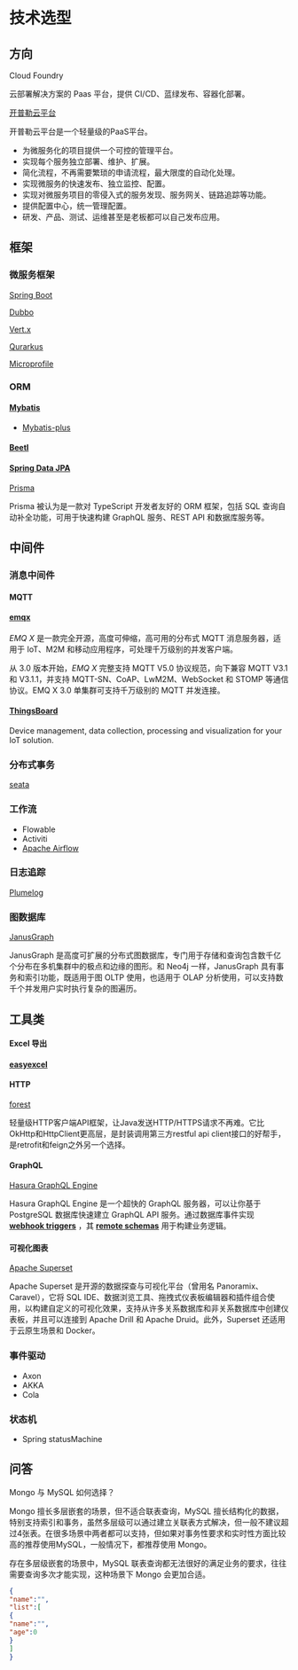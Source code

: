 # 技术选型

## 方向

Cloud Foundry

云部署解决方案的 Paas 平台，提供 CI/CD、蓝绿发布、容器化部署。

[开普勒云平台](https://github.com/kplcloud/kplcloud)

开普勒云平台是一个轻量级的PaaS平台。

- 为微服务化的项目提供一个可控的管理平台。
- 实现每个服务独立部署、维护、扩展。
- 简化流程，不再需要繁琐的申请流程，最大限度的自动化处理。
- 实现微服务的快速发布、独立监控、配置。
- 实现对微服务项目的零侵入式的服务发现、服务网关、链路追踪等功能。
- 提供配置中心，统一管理配置。
- 研发、产品、测试、运维甚至是老板都可以自己发布应用。

## 框架

### 微服务框架

[Spring Boot](https://spring.io/projects/spring-boot)

[Dubbo](https://dubbo.apache.org/zh/)

[Vert.x](https://vertx.io/)

[Qurarkus](https://quarkus.io/)

[Microprofile](https://microprofile.io/)



### ORM

#### [Mybatis](https://mybatis.org/mybatis-3/zh/index.html)

- [Mybatis-plus](https://baomidou.com/)

#### [Beetl](http://ibeetl.com/)

#### [Spring Data JPA](https://spring.io/projects/spring-data-jpa)

[Prisma](https://www.prisma.io/)

Prisma 被认为是一款对 TypeScript 开发者友好的 ORM 框架，包括 SQL 查询自动补全功能，可用于快速构建 GraphQL 服务、REST API 和数据库服务等。

## 中间件

### 消息中间件

#### MQTT

#### **[emqx](https://github.com/emqx/emqx)**

*EMQ X* 是一款完全开源，高度可伸缩，高可用的分布式 MQTT 消息服务器，适用于 IoT、M2M 和移动应用程序，可处理千万级别的并发客户端。

从 3.0 版本开始，*EMQ X* 完整支持 MQTT V5.0 协议规范，向下兼容 MQTT V3.1 和 V3.1.1，并支持 MQTT-SN、CoAP、LwM2M、WebSocket 和 STOMP 等通信协议。EMQ X 3.0 单集群可支持千万级别的 MQTT 并发连接。

#### [ThingsBoard](https://thingsboard.io/)

Device management, data collection, processing and visualization for your IoT solution.

### 分布式事务

[seata](https://github.com/seata/seata)

### 工作流

- Flowable
- Activiti
- [Apache Airflow](https://github.com/apache/airflow)

### 日志追踪

[Plumelog](https://gitee.com/frankchenlong/plumelog)

### 图数据库

[JanusGraph](https://janusgraph.org/)

JanusGraph 是高度可扩展的分布式图数据库，专门用于存储和查询包含数千亿个分布在多机集群中的极点和边缘的图形。和 Neo4j 一样，JanusGraph 具有事务和索引功能，既适用于图 OLTP 使用，也适用于 OLAP 分析使用，可以支持数千个并发用户实时执行复杂的图遍历。

## 工具类

#### Excel 导出

#### [easyexcel](https://github.com/alibaba/easyexcel)

#### HTTP

[forest](https://gitee.com/dt_flys/forest)

轻量级HTTP客户端API框架，让Java发送HTTP/HTTPS请求不再难。它比OkHttp和HttpClient更高层，是封装调用第三方restful api client接口的好帮手，是retrofit和feign之外另一个选择。

#### GraphQL

[Hasura GraphQL Engine](https://hasura.io/)

Hasura GraphQL Engine 是一个超快的 GraphQL 服务器，可以让你基于 PostgreSQL 数据库快速建立 GraphQL API 服务。通过数据库事件实现 [**webhook triggers**](https://www.oschina.net/action/GoToLink?url=https%3A%2F%2Fgithub.com%2Fhasura%2Fgraphql-engine%2Fblob%2Fmaster%2Fevent-triggers.md) ，其 [**remote schemas**](https://www.oschina.net/action/GoToLink?url=https%3A%2F%2Fgithub.com%2Fhasura%2Fgraphql-engine%2Fblob%2Fmaster%2Fremote-schemas.md) 用于构建业务逻辑。

#### 可视化图表

[Apache Superset](https://superset.apache.org/)

Apache Superset 是开源的数据探查与可视化平台（曾用名 Panoramix、Caravel），它将 SQL IDE、数据浏览工具、拖拽式仪表板编辑器和插件组合使用，以构建自定义的可视化效果，支持从许多关系数据库和非关系数据库中创建仪表板，并且可以连接到 Apache Drill 和 Apache Druid。此外，Superset 还适用于云原生场景和 Docker。

### 事件驱动

- Axon
- AKKA
- Cola

### 状态机

- Spring statusMachine

## 问答

Mongo 与 MySQL 如何选择？

Mongo 擅长多层嵌套的场景，但不适合联表查询，MySQL 擅长结构化的数据，特别支持索引和事务，虽然多层级可以通过建立关联表方式解决，但一般不建议超过4张表。在很多场景中两者都可以支持，但如果对事务性要求和实时性方面比较高的推荐使用MySQL，一般情况下，都推荐使用 Mongo。

存在多层级嵌套的场景中，MySQL 联表查询都无法很好的满足业务的要求，往往需要查询多次才能实现，这种场景下 Mongo 会更加合适。

```json
{
"name":"",
"list":[
{
"name":"",
"age":0
}
]
}
```

